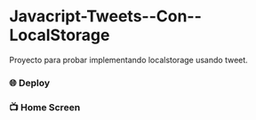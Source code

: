 # Javacript-Tweets--Con--LocalStorage
Proyecto para probar implementando localstorage usando tweet. 

### :globe_with_meridians: Deploy 

### :tv: Home Screen
